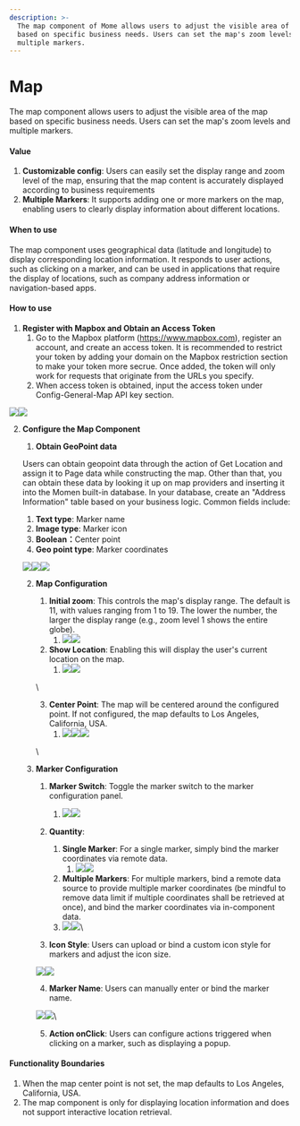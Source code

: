 ```yaml
---
description: >-
  The map component of Mome allows users to adjust the visible area of the map
  based on specific business needs. Users can set the map's zoom levels and
  multiple markers.
---
```


# Map

The map component allows users to adjust the visible area of the map based on specific business needs. Users can set the map's zoom levels and multiple markers.

#### Value

1. **Customizable config**: Users can easily set the display range and zoom level of the map, ensuring that the map content is accurately displayed according to business requirements
2. **Multiple Markers**: It supports adding one or more markers on the map, enabling users to clearly display information about different locations.

#### When to use

The map component uses geographical data (latitude and longitude) to display corresponding location information. It responds to user actions, such as clicking on a marker, and can be used in applications that require the display of locations, such as company address information or navigation-based apps.



#### How to use

1. **Register with Mapbox and Obtain an Access Token**
   1. Go to the Mapbox platform (https://www.mapbox.com), register an account, and create an access token. It is recommended to restrict your token by adding your domain on the Mapbox restriction section to make your token more secrue. Once added, the token will only work for requests that originate from the URLs you specify.
   2. When access token is obtained, input the access token under Config-General-Map API key section.

![](https://functorz.feishu.cn/space/api/box/stream/download/asynccode/?code=ZGMzMjI1M2VkZWM1N2EzZjMyNWJjZmY3NWMxYjY2NGFfaTRMTlU2UTM2RmRqaFZJODlQN0lhQlJKWTNiYmdXR0xfVG9rZW46UTJuamJ1UEFHb3BlVjF4TWpoemNQRXZ4bnhjXzE3MzI3NzU3MDc6MTczMjc3OTMwN19WNA)![](https://functorz.feishu.cn/space/api/box/stream/download/asynccode/?code=MTcyMzI5NTE3ZmFjY2I1YjM4ZjQ4NmUxNDI5NTBlYmZfOWRkbllVWGhBTGtmTWF6aHdZR2l1UHZ5dnlGY0pmb1pfVG9rZW46T1NvbWJaeTA1b0JWN0Z4dk9ha2NWRElTbmtmXzE3MzI3NzU3MDc6MTczMjc3OTMwN19WNA)

2.  **Configure the Map Component**

    1. &#x20; **Obtain GeoPoint data**

    &#x20; Users can obtain geopoint data through the action of Get Location and assign it to Page data while constructing the map. Other than that, you can obtain these data by looking it up on map providers and inserting it into the Momen built-in database. In your database, create an "Address Information" table based on your business logic. Common fields include:

    1. **Text type**: Marker name
    2. **Image type**: Marker icon
    3. **Boolean：**&#x43;enter point
    4. **Geo point type**: Marker coordinates

    ![](https://functorz.feishu.cn/space/api/box/stream/download/asynccode/?code=NjZlYzk4MzQyZTY2YzFiY2QzM2Y4M2Y1ZmNmMzhmMjdfbTZNU2x4S1ZvdXNXcjFsUWhIZHQzSlVQSzhCbWtwd09fVG9rZW46TUF1MGJOUktrb1pHcmx4cXZtQWNLT2ZXbnhlXzE3MzI3NzU3MDc6MTczMjc3OTMwN19WNA)![](https://functorz.feishu.cn/space/api/box/stream/download/asynccode/?code=MzcwYzMxYzA2NzYxOWUwOGQ4MTk3YzgzNzc5Mjg5YmJfZHJPR1ZWaGpQV3F6V3lEc3ViaFFFU05aU0hkRk1BZEpfVG9rZW46UktEVGJadWdIb3ROdWZ4WjNYcWNkV1VRbkdlXzE3MzI3NzU3MDc6MTczMjc3OTMwN19WNA)![](https://functorz.feishu.cn/space/api/box/stream/download/asynccode/?code=MzAxMzdkMjUxYTIwNzZkN2U4NDY2Y2FkOWM2YmQ3MDRfWDl1MktuNW5TODNkQzAwRUtDMTdJODRaeWo0SDRualRfVG9rZW46VUxKcWJ5TEY1b2ZiQ2N4R2NLSGNmd2NmbmxQXzE3MzI3NzU3MDc6MTczMjc3OTMwN19WNA)

    2.  &#x20; **Map Configuration**

        1. **Initial zoom**: This controls the map's display range. The default is 11, with values ranging from 1 to 19. The lower the number, the larger the display range (e.g., zoom level 1 shows the entire globe).
           1. ![](https://functorz.feishu.cn/space/api/box/stream/download/asynccode/?code=Y2VjMWFiOTBjYmE0OTc4OGZiZDU0Zjg5OGU4MzE4MTZfZURxYlN4bnFnMjRWWUVydTZOcW5tWjh1dnF1aGFiSEhfVG9rZW46TU1haWJlSnBnb0JzTFB4NU1ObmM3YmwxbmtnXzE3MzI3NzU3MDc6MTczMjc3OTMwN19WNA)![](https://functorz.feishu.cn/space/api/box/stream/download/asynccode/?code=OGQyOWI5OTZjNDUzN2U1Y2RhNTdhY2I3MjgzNjE3OWJfbmdITXhkSnlVWFhpNGUzMmpIeU9ZTDNhd1c1V3k5UDBfVG9rZW46SG1ZUmJKNkpYb0NHa3p4eXN0dmNLb2s1bnJiXzE3MzI3NzU3MDc6MTczMjc3OTMwN19WNA)
        2. **Show Location**: Enabling this will display the user's current location on the map.
           1. ![](https://functorz.feishu.cn/space/api/box/stream/download/asynccode/?code=NzE5NmQ3NTNlMTFiN2VhZmI2MDkyZDEyYTM0NjE2YWJfb3VyOWZ0RFN5Z3NPU3Y4MUtEMWlhR1dRVTBFOHV3TG5fVG9rZW46RlcxV2IzeHMxb0hnd094eHA2UGNHZ2xYbk1lXzE3MzI3NzU3MDc6MTczMjc3OTMwN19WNA)![](https://functorz.feishu.cn/space/api/box/stream/download/asynccode/?code=NDg0NGMxODIzZmY1Y2FjNzU2ZGYzOWIwNmIxNTkzMDVfUnNOSm41MU41Q1k5RFB4TDUzSDRON0V0R2k3a3pkQTRfVG9rZW46RXR4MGJsRTUwb3pubm14RGdlb2NTMjVubmhoXzE3MzI3NzU3MDc6MTczMjc3OTMwN19WNA)

        \


        3. **Center Point**: The map will be centered around the configured point. If not configured, the map defaults to Los Angeles, California, USA.
           1. ![](https://functorz.feishu.cn/space/api/box/stream/download/asynccode/?code=ZWJlZjA0NGI5MmY4ZTA2ZjVlZWY0YjJkOTMxYzFhNTdfUnU0cUlMaWlUOVdjR0xOY3VISjNQQkgwQXZPZDJLbEhfVG9rZW46Qlg1V2J5R2IzbzhtcUR4VnQ0NGNpc2t0bmdkXzE3MzI3NzU3MDc6MTczMjc3OTMwN19WNA)![](https://functorz.feishu.cn/space/api/box/stream/download/asynccode/?code=MGFmNjFjYzljNjBjNThmODI3YTUwYThkZDE5M2U3NTZfcHF5OU5Ta3dQSWxRV2c2OVEwQms5ZGw1Q3QxWkZWUE1fVG9rZW46UUJxZGJCVzlVb1c1Q254VnZsM2NNRk1VbmVoXzE3MzI3NzU3MDc6MTczMjc3OTMwN19WNA)![](https://functorz.feishu.cn/space/api/box/stream/download/asynccode/?code=MDcwMTkwMTM4Mzg2ZmI5MmE0NGU2OTA5ZWYyNmZiYzNfa0JRSmlYWjhWcjdXV3dSN3NURDJEYmZLZ21IVkYzOWdfVG9rZW46WjJneWJHaDdibzI0YjR4YWpkM2NJMk5xbk9kXzE3MzI3NzU3MDc6MTczMjc3OTMwN19WNA)

        \

    3.  &#x20; **Marker Configuration**

        1. **Marker Switch**: Toggle the marker switch to the marker configuration panel.
           1. ![](https://functorz.feishu.cn/space/api/box/stream/download/asynccode/?code=MDU0YTRjZWM5M2M2Y2IwMGNjOTI5OWE5MTZjYjUzNjlfN1I0QU1MQjN3T0VjNlFzdHI3cGlUNGpDaDdlbDQyclJfVG9rZW46R1VFNWJEN3JEbzZDRUp4ZXkyc2NCRWNsblJjXzE3MzI3NzU3MDc6MTczMjc3OTMwN19WNA)![](https://functorz.feishu.cn/space/api/box/stream/download/asynccode/?code=ZTQyNjNjMjYyYjFhYWZjYzI1MGQ1YWRmOTkwYjcyOTJfejZOaXJ5MkNwbDJLT1FYSHlnUEh5N2tiWGY5eFdocURfVG9rZW46VFNVcGJXQXZ3b09pdTJ4TFJOM2N2cEp4bmFjXzE3MzI3NzU3MDc6MTczMjc3OTMwN19WNA)
        2. **Quantity**:
           1. **Single Marker**: For a single marker, simply bind the marker coordinates via remote data.
              1. ![](https://functorz.feishu.cn/space/api/box/stream/download/asynccode/?code=YjFmYWU1NWU0YzI1YzdmMmViYTQ5ODM0ZDZmMWUzNGJfSGt1SXFCMlFBNnhUUzdwZzRlN3JhTkVnUHZLZU1WVkJfVG9rZW46SjlZd2J0Yldpb3RMalV4WmxoV2MxSEFIbjF5XzE3MzI3NzU3MDc6MTczMjc3OTMwN19WNA)![](https://functorz.feishu.cn/space/api/box/stream/download/asynccode/?code=YjlmNTIyZTFkZmZkZTNkMGQzZjg5YWJiZmI1M2Q3MGRfNGhoRVRBYXdsN2E3dzhhcng4ejhMeWFRVjJDMEJ2MnJfVG9rZW46TlNwQWJOZUJWb3Z6d094VWlUcWNpZ1k1bkNoXzE3MzI3NzU3MDc6MTczMjc3OTMwN19WNA)
           2. **Multiple Markers**: For multiple markers, bind a remote data source to provide multiple marker coordinates (be mindful to remove data limit if multiple coordinates shall be retrieved at once), and bind the marker coordinates via in-component data.
           3. ![](https://functorz.feishu.cn/space/api/box/stream/download/asynccode/?code=ZjgzMTg5MjY1YmVlOWUxOGJmMWUyYTMyYWJlMWJiYjlfZ1MxMGdBVEhqbVBtNWNBOTI3bk9SSGN3S1J5TjVyMXFfVG9rZW46T0FiTmJjVno1b3JkMHh4enNnSGNnU2lYbjdnXzE3MzI3NzU3MDc6MTczMjc3OTMwN19WNA)![](https://functorz.feishu.cn/space/api/box/stream/download/asynccode/?code=MWVmM2M4MGMyOGQ0OTU0YzVlNzk5NWY0ODUyZDhkZjlfZUxnOGVxUGZkNTF4b0U3eFBXTHI0UkxXazVrWW53MVFfVG9rZW46SnRRZmJMR3A1b0NQZFh4S1JRaGNGOE92bmVlXzE3MzI3NzU3MDc6MTczMjc3OTMwN19WNA)\

        3. **Icon Style**: Users can upload or bind a custom icon style for markers and adjust the icon size.

        ![](https://functorz.feishu.cn/space/api/box/stream/download/asynccode/?code=NDZlOThiMjEyMTM0N2U1Y2M1MDM4OWZlZWRlZTdhZTJfRU13ZlluSTZBUWZXUXZ2aTI2dzFkWjN1Z1dVamo4MnRfVG9rZW46WFFERmI2WlJxbzh1ZTd4aHlWRmNoZ2F6bmNoXzE3MzI3NzU3MDc6MTczMjc3OTMwN19WNA)![](https://functorz.feishu.cn/space/api/box/stream/download/asynccode/?code=OWUwYzZkMDM3YWFmM2UyMTBjY2UyMjJjZjJkY2E2OGJfcFowamNVRVBUU2toVldRcnRodXZua2c3YlZTZ2VPMHdfVG9rZW46R0V1Q2J6UnY4b3dTSDF4aGR1Q2NpeUhlblVkXzE3MzI3NzU3MDc6MTczMjc3OTMwN19WNA)

        4. **Marker Name**: Users can manually enter or bind the marker name.

        ![](https://functorz.feishu.cn/space/api/box/stream/download/asynccode/?code=MzM5YzJlNDQxYTY1YTk2MTE5NjhiYWEwMmQ2YTJhZGFfb3F4aENmVVllNk11RGpXUkRQZWEwRVF4RjFxV1dyYzdfVG9rZW46T3R6bGJGUjdqb0xDZWl4M2hrZ2NSbXZtbmhjXzE3MzI3NzU3MDc6MTczMjc3OTMwN19WNA)![](https://functorz.feishu.cn/space/api/box/stream/download/asynccode/?code=YjRlYTQ1ZGE5M2RiNTRhNzk4NWJlZDAyZWUyZmMzYTJfcFFpVVgyajQ4aWpZZk5HWlpIa3JaYlptRWtoVDZFTjlfVG9rZW46TEd4b2JSQUlEbzZpVDN4UENUcWN5Ymhybm5oXzE3MzI3NzU3MDc6MTczMjc3OTMwN19WNA)\


        5. **Action onClick**: Users can configure actions triggered when clicking on a marker, such as displaying a popup.

#### Functionality Boundaries

1. When the map center point is not set, the map defaults to Los Angeles, California, USA.
2. The map component is only for displaying location information and does not support interactive location retrieval.
